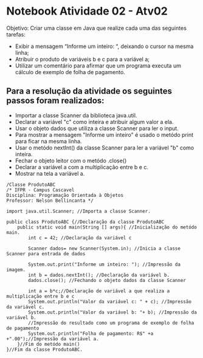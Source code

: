 # Notebook Atividade 02 - Atv02

Objetivo: Criar uma classe em Java que realize cada uma das seguintes tarefas: 
* Exibir a mensagem “Informe um inteiro: “, deixando o cursor na mesma linha; 
* Atribuir o produto de variáveis b e c para a variável a;
* Utilizar um comentário para afirmar que um programa executa um cálculo de exemplo de folha de pagamento.

## Para a resolução da atividade os seguintes passos foram realizados:

* Importar a classe Scanner da biblioteca java.util.
* Declarar a variável "c" como inteira e atribuir algum valor a ela.
* Usar o objeto dados que utiliza a classe Scanner para ler o input.
* Para mostrar a mensagem "Informe um inteiro" é usado o metódo print para ficar na mesma linha.
* Usar o metódo nextInt() da classe Scanner para ler a variável "b" como inteira.
* Fechar o objeto leitor com o metódo .close()
* Declarar a variável a com a multiplicação entre b e c.
* Mostrar na tela a variável a.

```
/Classe ProdutoABC
/* IFPR - Campus Cascavel
Disciplina: Programação Orientada à Objetos
Professor: Nelson Bellincanta */ 

import java.util.Scanner; //Importa a classe Scanner.

public class ProdutoABC {//Declaração da classe ProdutoABC
    public static void main(String [] args){ //Inicialização do metódo main.
        int c = 42; //Declaração da variável c

        Scanner dados= new Scanner(System.in); //Inicia a classe Scanner para entrada de dados

        System.out.print("Informe um inteiro: "); //Impressão da imagem.
        int b = dados.nextInt(); //Declaração da variável b.
        dados.close(); //Fechando o objeto dados da classe Scanner

        int a = b*c;//Declaração de variável a que realiza a multiplicação entre b e c
        System.out.println("Valor da variável c: " + c); //Impressão da variável c.
        System.out.println("Valor da variável b: "+ b); //Impressão da variável b.
        //Impressão do resultado como um programa de exemplo de folha de pagamento
        System.out.println("Folha de pagamento: R$" +a +".00");//Impressão da variável a.
    }//Fim do metódo main()
}//Fim da classe ProdutoABC.
```
